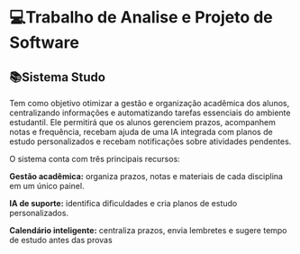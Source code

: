 # 💻Trabalho de Analise e Projeto de Software

## 📚Sistema Studo

Tem como objetivo otimizar a gestão e organização acadêmica dos alunos, centralizando informações e automatizando tarefas essenciais do ambiente estudantil. Ele permitirá que os alunos gerenciem prazos, acompanhem notas e frequência, recebam ajuda de uma IA integrada com planos de estudo personalizados e recebam notificações sobre atividades pendentes. 

O sistema conta com três principais recursos: 

**Gestão acadêmica:** organiza prazos, notas e materiais de cada disciplina em um único painel. 

**IA de suporte:** identifica dificuldades e cria planos de estudo personalizados. 

**Calendário inteligente:** centraliza prazos, envia lembretes e sugere tempo de estudo antes das provas 
